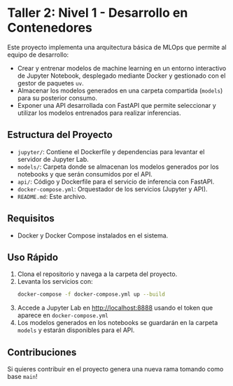 # Taller 2: Nivel 1 - Desarrollo en Contenedores

Este proyecto implementa una arquitectura básica de MLOps que permite al equipo de desarrollo:

- Crear y entrenar modelos de machine learning en un entorno interactivo de Jupyter Notebook, desplegado mediante Docker y gestionado con el gestor de paquetes `uv`.
- Almacenar los modelos generados en una carpeta compartida (`models`) para su posterior consumo.
- Exponer una API desarrollada con FastAPI que permite seleccionar y utilizar los modelos entrenados para realizar inferencias.

## Estructura del Proyecto

- `jupyter/`: Contiene el Dockerfile y dependencias para levantar el servidor de Jupyter Lab.
- `models/`: Carpeta donde se almacenan los modelos generados por los notebooks y que serán consumidos por el API.
- `api/`: Código y Dockerfile para el servicio de inferencia con FastAPI.
- `docker-compose.yml`: Orquestador de los servicios (Jupyter y API).
- `README.md`: Este archivo.

## Requisitos

- Docker y Docker Compose instalados en el sistema.

## Uso Rápido

1. Clona el repositorio y navega a la carpeta del proyecto.
2. Levanta los servicios con:
	```bash
	docker-compose -f docker-compose.yml up --build
	```
3. Accede a Jupyter Lab en [http://localhost:8888](http://localhost:8888) usando el token que aparece en `docker-compose.yml`
4. Los modelos generados en los notebooks se guardarán en la carpeta `models` y estarán disponibles para el API.

## Contribuciones
Si quieres contribuir en el proyecto genera una nueva rama tomando como base `main`!